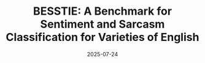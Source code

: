 ---
title: "BESSTIE: A Benchmark for Sentiment and Sarcasm Classification for Varieties of English"
date: 2025-07-24
preprint: false           # <— set to `true` only for preprints
authors:
    - "Dipankar Srirag"
    - "Aditya Joshi"
    - "Jordan Painter"
    - "Diptesh Kanojia"

underlineAuthors:
    - "Dipankar Srirag"
links:
    paper: "https://aclanthology.org/2025.findings-acl.441.pdf"
    dataset: "https://huggingface.co/datasets/unswnlporg/besstie"
    # code: "https://github.com/cruiseresearchgroup/spectraformer"
# project:   "https://yourlab.org/project"
# journal: "ACL 2024"      # optional—whatever metadata you like
venue: "Findings of ACL: ACL 2025"
---